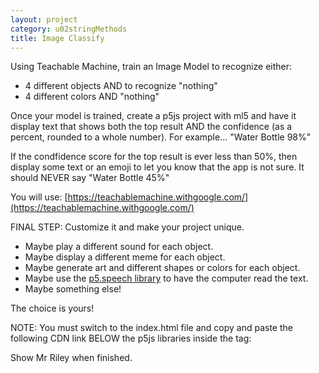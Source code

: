 ```yaml
---
layout: project
category: u02stringMethods
title: Image Classify
---
```


Using Teachable Machine, train an Image Model to recognize either:
- 4 different objects AND to recognize "nothing"
- 4 different colors AND "nothing"

Once your model is trained, create a p5js project with ml5 and have it display text that shows both the top result AND the confidence (as a percent, rounded to a whole number). For example... "Water Bottle 98%"

If the condfidence score for the top result is ever less than 50%, then display some text or an emoji to let you know that the app is not sure. It should NEVER say "Water Bottle 45%"

You will use: [https://teachablemachine.withgoogle.com/](https://teachablemachine.withgoogle.com/)

FINAL STEP: Customize it and make your project unique. 
- Maybe play a different sound for each object. 
- Maybe display a different meme for each object. 
- Maybe generate art and different shapes or colors for each object.
- Maybe use the [p5.speech library](https://idmnyu.github.io/p5.js-speech/) to have the computer read the text. 
- Maybe something else! 

The choice is yours!

NOTE: You must switch to the index.html file and copy and paste the following CDN link BELOW the p5js libraries inside the <head> tag: <script src="https://unpkg.com/ml5@1/dist/ml5.min.js"></script>

Show Mr Riley when finished.